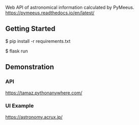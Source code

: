 Web API of astronomical information calculated by PyMeeus.
https://pymeeus.readthedocs.io/en/latest/

## Getting Started

$ pip install -r requirements.txt

$ flask run

## Demonstration
### API
https://tamaz.pythonanywhere.com/

### UI Example
https://astronomy.acrux.jp/
  